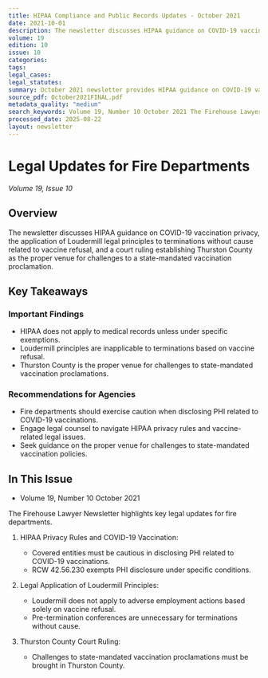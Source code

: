 ```yaml
---
title: HIPAA Compliance and Public Records Updates - October 2021
date: 2021-10-01
description: The newsletter discusses HIPAA guidance on COVID-19 vaccination privacy, the application of Loudermill legal principles to terminations without cause related to vaccine refusal, and a court ruling establishing Thurston County as the proper venue for challenges to a state-mandated vaccination proclamation.
volume: 19
edition: 10
issue: 10
categories: 
tags: 
legal_cases: 
legal_statutes: 
summary: October 2021 newsletter provides HIPAA guidance on COVID-19 vaccination privacy requirements under RCW 42.56.230 for PHI disclosure exemptions, analyzes Loudermill legal principles application to vaccine refusal terminations including Kistner v. Jefferson School District precedent, examines court ruling establishing Thurston County as proper venue for challenging state-mandated vaccination Proclamation 21-14, and offers comprehensive guidance on employment law compliance during pandemic health requirements.
source_pdf: October2021FINAL.pdf
metadata_quality: "medium"
search_keywords: Volume 19, Number 10 October 2021 The Firehouse Lawyer Newsletter Legal Updates for Fire Departments 1 HIPAA Privacy Rules and COVID 19 Vaccination 2 Loudermill Principles and Termination Decisions 3 ...
processed_date: 2025-08-22
layout: newsletter
---
```



# Legal Updates for Fire Departments

*Volume 19, Issue 10*

## Overview

The newsletter discusses HIPAA guidance on COVID-19 vaccination privacy, the application of Loudermill legal principles to terminations without cause related to vaccine refusal, and a court ruling establishing Thurston County as the proper venue for challenges to a state-mandated vaccination proclamation.

## Key Takeaways

### Important Findings

- HIPAA does not apply to medical records unless under specific exemptions.
- Loudermill principles are inapplicable to terminations based on vaccine refusal.
- Thurston County is the proper venue for challenges to state-mandated vaccination proclamations.

### Recommendations for Agencies

- Fire departments should exercise caution when disclosing PHI related to COVID-19 vaccinations.
- Engage legal counsel to navigate HIPAA privacy rules and vaccine-related legal issues.
- Seek guidance on the proper venue for challenges to state-mandated vaccination policies.

## In This Issue

- Volume 19, Number 10
October 2021

The Firehouse Lawyer Newsletter highlights key legal updates for fire departments.

1. HIPAA Privacy Rules and COVID-19 Vaccination:
   - Covered entities must be cautious in disclosing PHI related to COVID-19 vaccinations.
   - RCW 42.56.230 exempts PHI disclosure under specific conditions.

2. Legal Application of Loudermill Principles:
   - Loudermill does not apply to adverse employment actions based solely on vaccine refusal.
   - Pre-termination conferences are unnecessary for terminations without cause.

3. Thurston County Court Ruling:
   - Challenges to state-mandated vaccination proclamations must be brought in Thurston County.


